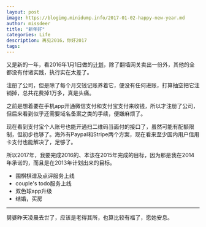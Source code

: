```yaml
---
layout: post
image: https://blogimg.minidump.info/2017-01-02-happy-new-year.md
author: missdeer
title: "新年好"
categories: Life
description: 再见2016，你好2017
tags: 
---
```


又是新的一年，看2016年1月1日做的[计划](../../../2016/01/happy-new-year-2016/)，除了翻墙网关卖出一份外，其他的全都没有付诸实践，执行实在太差了。

注册了公司，但是除了每个月交钱记账养着它，便没有任何进账，打算抽空把它注销掉，总共花费掉1万多，真是头痛。

之前是想着要在手机app开通微信支付和支付宝支付来收钱，所以才注册了公司，但后来看到似乎还需要域名备案之类的手续，便嫌麻烦了。

现在看到支付宝个人账号也能开通扫二维码当面付的接口了，虽然可能有配额限制，但初步也够了。海外有Paypal和Stripe两个方案，现在看来至少国内用户信用卡支付也能解决了，足够了。

所以2017年，我要完成2016的、本该在2015年完成的目标，因为那是我在2014年承诺的，而且是在2013年计划出来的目标。

- 围棋棋谱及点评服务上线
- couple's todo服务上线
- 双色球app升级
- 结婚，买房

----

舅婆昨天凌晨去世了，应该是老得其所，也算比较有福了，愿她安息。